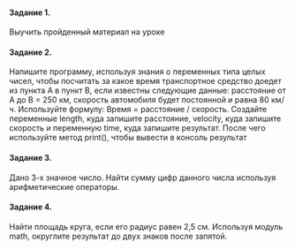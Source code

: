 #### Задание 1.
Выучить пройденный материал на уроке 
#### Задание 2.
Напишите программу, используя знания о переменных типа целых чисел, чтобы посчитать за какое время транспортное средство доедет из пункта А в пункт В, если известны следующие данные: расстояние от А до В = 250 км, скорость автомобиля будет постоянной и равна 80 км/ч. Используйте формулу: Время = расстояние / скорость. Создайте переменные length, куда запишите расстояние, velocity, куда запишите скорость и переменную time, куда запишите результат. После чего используйте метод print(), чтобы вывести в консоль результат
#### Задание 3.
Дано 3-х значное число. Найти сумму цифр данного числа используя арифметические операторы. 
#### Задание 4.
Найти площадь круга, если его радиус равен 2,5 см. Используя модуль math, округлите результат до двух знаков после запятой.
